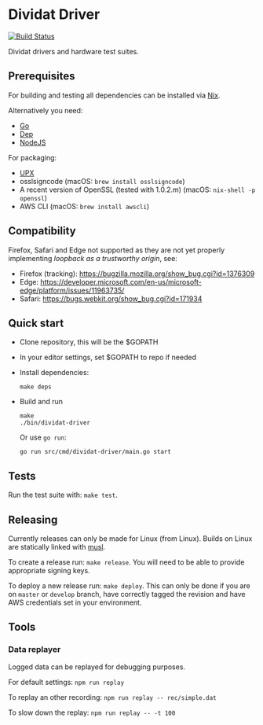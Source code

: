 # Dividat Driver

[![Build Status](https://travis-ci.org/dividat/driver.svg?branch=develop)](https://travis-ci.org/dividat/driver)

Dividat drivers and hardware test suites.

## Prerequisites

For building and testing all dependencies can be installed via [Nix](https://nixos.org/nix).

Alternatively you need:

-   [Go](https://golang.org/)
-   [Dep](https://github.com/golang/dep)
-   [NodeJS](https://nodejs.org/)

For packaging:

-   [UPX](https://upx.github.io/)
-   osslsigncode (macOS: `brew install osslsigncode`)
-   A recent version of OpenSSL (tested with 1.0.2.m) (macOS: `nix-shell -p openssl`)
-   AWS CLI (macOS: `brew install awscli`)

## Compatibility

Firefox, Safari and Edge not supported as they are not yet properly implementing _loopback as a trustworthy origin_, see:

-   Firefox (tracking): <https://bugzilla.mozilla.org/show_bug.cgi?id=1376309>
-   Edge: <https://developer.microsoft.com/en-us/microsoft-edge/platform/issues/11963735/>
-   Safari: <https://bugs.webkit.org/show_bug.cgi?id=171934>

## Quick start

-   Clone repository, this will be the $GOPATH

-   In your editor settings, set $GOPATH to repo if needed

-   Install dependencies:

        make deps

-   Build and run

        make
        ./bin/dividat-driver

    Or use `go run`:

        go run src/cmd/dividat-driver/main.go start

## Tests

Run the test suite with: `make test`.

## Releasing

Currently releases can only be made for Linux (from Linux). Builds on Linux are statically linked with [musl](https://www.musl-libc.org/).

To create a release run: `make release`. You will need to be able to provide appropriate signing keys.

To deploy a new release run: `make deploy`. This can only be done if you are on `master` or `develop` branch, have correctly tagged the revision and have AWS credentials set in your environment.

## Tools

### Data replayer

Logged data can be replayed for debugging purposes.

For default settings: `npm run replay`

To replay an other recording: `npm run replay -- rec/simple.dat`

To slow down the replay: `npm run replay -- -t 100`
